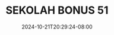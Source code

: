 --- 
title: "SEKOLAH BONUS 51"
description: "  bokep SEKOLAH BONUS 51 simontox video full terbaru"
date: 2024-10-21T20:29:24-08:00
file_code: "ew1p6p6g6cqp"
draft: false
cover: "6ogrt7ouistwgc5e.jpg"
tags: ["SEKOLAH", "BONUS", "bokep-indo", "bokep-viral", "bokep-ig"]
length: 1188
fld_id: "1235332"
foldername: "ARINDA ARRACHI COSPLAYER"
categories: ["ARINDA ARRACHI COSPLAYER"]
views: 99
---